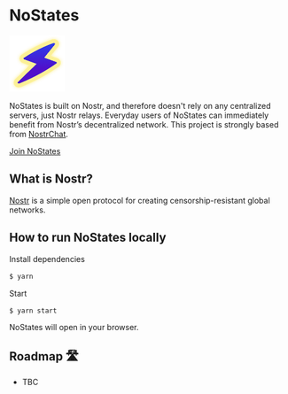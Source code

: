 # NoStates

<img src="public/logo192.png" width="100">

NoStates is built on Nostr, and therefore doesn't rely on any centralized servers, just Nostr relays. Everyday users of NoStates can immediately benefit from Nostr’s decentralized network. This project is strongly based from [NostrChat](https://www.nostrchat.io/).


[Join NoStates](https://www.nostates.com)

## What is Nostr?

[Nostr](https://github.com/nostr-protocol/nostr) is a simple open protocol for creating censorship-resistant global networks.


## How to run NoStates locally 

Install dependencies
```bash
$ yarn 
```

Start 
```bash
$ yarn start
```

NoStates will open in your browser.

## Roadmap 🛣️

- TBC